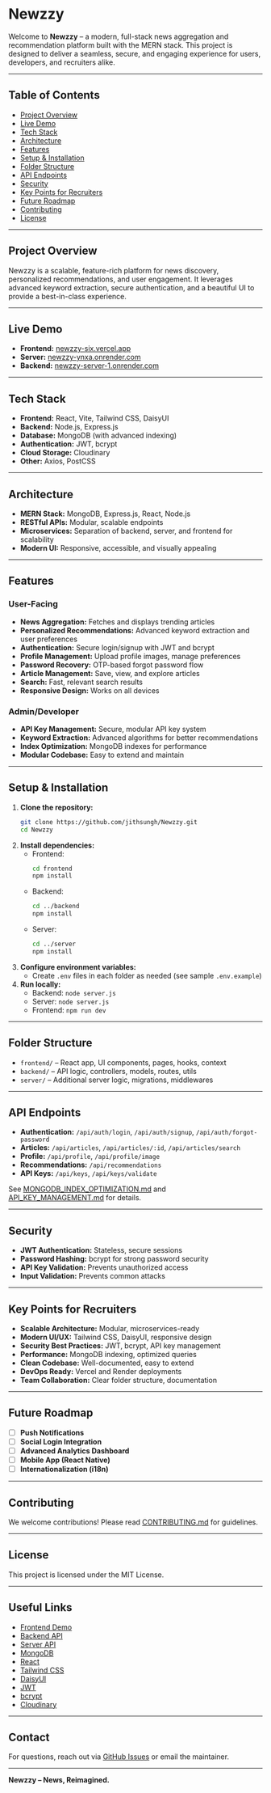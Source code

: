 # Newzzy

Welcome to **Newzzy** – a modern, full-stack news aggregation and recommendation platform built with the MERN stack. This project is designed to deliver a seamless, secure, and engaging experience for users, developers, and recruiters alike.

---

## Table of Contents

- [Project Overview](#project-overview)
- [Live Demo](#live-demo)
- [Tech Stack](#tech-stack)
- [Architecture](#architecture)
- [Features](#features)
- [Setup & Installation](#setup--installation)
- [Folder Structure](#folder-structure)
- [API Endpoints](#api-endpoints)
- [Security](#security)
- [Key Points for Recruiters](#key-points-for-recruiters)
- [Future Roadmap](#future-roadmap)
- [Contributing](#contributing)
- [License](#license)

---

## Project Overview

Newzzy is a scalable, feature-rich platform for news discovery, personalized recommendations, and user engagement. It leverages advanced keyword extraction, secure authentication, and a beautiful UI to provide a best-in-class experience.

---

## Live Demo

- **Frontend:** [newzzy-six.vercel.app](https://newzzy-six.vercel.app/)
- **Server:** [newzzy-ynxa.onrender.com](https://newzzy-ynxa.onrender.com)
- **Backend:** [newzzy-server-1.onrender.com](https://newzzy-server-1.onrender.com)

---

## Tech Stack

- **Frontend:** React, Vite, Tailwind CSS, DaisyUI
- **Backend:** Node.js, Express.js
- **Database:** MongoDB (with advanced indexing)
- **Authentication:** JWT, bcrypt
- **Cloud Storage:** Cloudinary
- **Other:** Axios, PostCSS

---

## Architecture

- **MERN Stack:** MongoDB, Express.js, React, Node.js
- **RESTful APIs:** Modular, scalable endpoints
- **Microservices:** Separation of backend, server, and frontend for scalability
- **Modern UI:** Responsive, accessible, and visually appealing

---

## Features

### User-Facing

- **News Aggregation:** Fetches and displays trending articles
- **Personalized Recommendations:** Advanced keyword extraction and user preferences
- **Authentication:** Secure login/signup with JWT and bcrypt
- **Profile Management:** Upload profile images, manage preferences
- **Password Recovery:** OTP-based forgot password flow
- **Article Management:** Save, view, and explore articles
- **Search:** Fast, relevant search results
- **Responsive Design:** Works on all devices

### Admin/Developer

- **API Key Management:** Secure, modular API key system
- **Keyword Extraction:** Advanced algorithms for better recommendations
- **Index Optimization:** MongoDB indexes for performance
- **Modular Codebase:** Easy to extend and maintain

---

## Setup & Installation

1. **Clone the repository:**
   ```sh
   git clone https://github.com/jithsungh/Newzzy.git
   cd Newzzy
   ```
2. **Install dependencies:**
   - Frontend:
     ```sh
     cd frontend
     npm install
     ```
   - Backend:
     ```sh
     cd ../backend
     npm install
     ```
   - Server:
     ```sh
     cd ../server
     npm install
     ```
3. **Configure environment variables:**
   - Create `.env` files in each folder as needed (see sample `.env.example`)
4. **Run locally:**
   - Backend: `node server.js`
   - Server: `node server.js`
   - Frontend: `npm run dev`

---

## Folder Structure

- `frontend/` – React app, UI components, pages, hooks, context
- `backend/` – API logic, controllers, models, routes, utils
- `server/` – Additional server logic, migrations, middlewares

---

## API Endpoints

- **Authentication:** `/api/auth/login`, `/api/auth/signup`, `/api/auth/forgot-password`
- **Articles:** `/api/articles`, `/api/articles/:id`, `/api/articles/search`
- **Profile:** `/api/profile`, `/api/profile/image`
- **Recommendations:** `/api/recommendations`
- **API Keys:** `/api/keys`, `/api/keys/validate`

See [MONGODB_INDEX_OPTIMIZATION.md](MONGODB_INDEX_OPTIMIZATION.md) and [API_KEY_MANAGEMENT.md](backend/API_KEY_MANAGEMENT.md) for details.

---

## Security

- **JWT Authentication:** Stateless, secure sessions
- **Password Hashing:** bcrypt for strong password security
- **API Key Validation:** Prevents unauthorized access
- **Input Validation:** Prevents common attacks

---

## Key Points for Recruiters

- **Scalable Architecture:** Modular, microservices-ready
- **Modern UI/UX:** Tailwind CSS, DaisyUI, responsive design
- **Security Best Practices:** JWT, bcrypt, API key management
- **Performance:** MongoDB indexing, optimized queries
- **Clean Codebase:** Well-documented, easy to extend
- **DevOps Ready:** Vercel and Render deployments
- **Team Collaboration:** Clear folder structure, documentation

---

## Future Roadmap

- [ ] **Push Notifications**
- [ ] **Social Login Integration**
- [ ] **Advanced Analytics Dashboard**
- [ ] **Mobile App (React Native)**
- [ ] **Internationalization (i18n)**

---

## Contributing

We welcome contributions! Please read [CONTRIBUTING.md](CONTRIBUTING.md) for guidelines.

---

## License

This project is licensed under the MIT License.

---

## Useful Links

- [Frontend Demo](https://newzzy-six.vercel.app/)
- [Backend API](https://newzzy-server-1.onrender.com)
- [Server API](https://newzzy-ynxa.onrender.com)
- [MongoDB](https://www.mongodb.com/)
- [React](https://react.dev/)
- [Tailwind CSS](https://tailwindcss.com/)
- [DaisyUI](https://daisyui.com/)
- [JWT](https://jwt.io/)
- [bcrypt](https://github.com/kelektiv/node.bcrypt.js)
- [Cloudinary](https://cloudinary.com/)

---

## Contact

For questions, reach out via [GitHub Issues](https://github.com/jithsungh/Newzzy/issues) or email the maintainer.

---

**Newzzy – News, Reimagined.**
